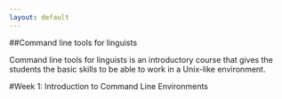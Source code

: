 ```yaml
---
layout: default
---
```


##Command line tools for linguists

Command line tools for linguists is an introductory course that gives the students the basic skills to be able to 
work in a Unix-like environment.

#Week 1: Introduction to Command Line Environments


